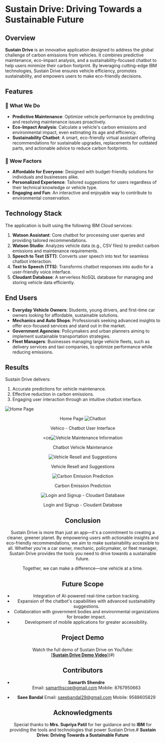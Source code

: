 # **Sustain Drive: Driving Towards a Sustainable Future**

## **Overview**

**Sustain Drive** is an innovative  application designed to address the global challenge of carbon emissions from vehicles. It combines predictive maintenance, eco-impact analysis, and a sustainability-focused chatbot to help users minimize their carbon footprint. By leveraging cutting-edge IBM technologies, Sustain Drive ensures vehicle efficiency, promotes sustainability, and empowers users to make eco-friendly decisions.

## **Features**

### 🔧 **What We Do**

-   **Predictive Maintenance**: Optimize vehicle performance by predicting and resolving maintenance issues proactively.
-   **Eco-Impact Analysis**: Calculate a vehicle's carbon emissions and environmental impact, even estimating its age and efficiency.
-   **Sustainability Chatbot**: A smart, eco-friendly virtual assistant offering recommendations for sustainable upgrades, replacements for outdated parts, and actionable advice to reduce carbon footprints.

### 🌟 **Wow Factors**

-   **Affordable for Everyone**: Designed with budget-friendly solutions for individuals and businesses alike.
-   **Personalized Experience**: Tailored suggestions for users regardless of their technical knowledge or vehicle type.
-   **Engaging and Fun**: An interactive and enjoyable way to contribute to environmental conservation.

## **Technology Stack**

The application is built using the following IBM Cloud services:

1.  **Watson Assistant**: Core chatbot for processing user queries and providing tailored recommendations.
2.  **Watson Studio**: Analyzes vehicle data (e.g., CSV files) to predict carbon emissions and maintenance requirements.
3.  **Speech to Text (STT)**: Converts user speech into text for seamless chatbot interaction.
4.  **Text to Speech (TTS)**: Transforms chatbot responses into audio for a user-friendly voice interface.
5.  **Cloudant Database**: A serverless NoSQL database for managing and storing vehicle data efficiently.

## **End Users**

-   **Everyday Vehicle Owners**: Students, young drivers, and first-time car owners looking for affordable, sustainable solutions.
-   **Mechanics and Auto Shops**: Professionals seeking advanced insights to offer eco-focused services and stand out in the market.
-   **Government Agencies**: Policymakers and urban planners aiming to implement sustainable transportation strategies.
-   **Fleet Managers**: Businesses managing large vehicle fleets, such as delivery services and taxi companies, to optimize performance while reducing emissions.

## **Results**

Sustain Drive delivers:

1.  Accurate predictions for vehicle maintenance.
2.  Effective reduction in carbon emissions.
3.  Engaging user interaction through an intuitive chatbot interface.

![Home Page](https://freeimghost.net/images/2025/01/24/Screenshot-2025-01-24-031649.png)
																<center> Home Page
![Chatbot](https://freeimghost.net/images/2025/01/24/Screenshot-2025-01-24-031706.png)
<center> Vehico - Chatbot User Interface

<ce![Vehicle Maintenance Information](https://freeimghost.net/images/2025/01/24/Screenshot-2025-01-24-031820.png)

<center> Chatbot Vehicle Maintenance 

![Vehicle Resell and Suggestions](https://freeimghost.net/images/2025/01/24/Screenshot-2025-01-24-031829.png)

<center>Vehicle Resell and Suggestions

![Carbon Emission Prediction](https://freeimghost.net/images/2025/01/24/Screenshot-2025-01-24-031931.png)

<center>Carbon Emission Prediction

![Login and Signup - Cloudant Database](https://freeimghost.net/images/2025/01/24/Screenshot-2025-01-24-031958.png)

<center>Login and Signup - Cloudant Database

## **Conclusion**

Sustain Drive is more than just an app—it's a commitment to creating a cleaner, greener planet. By empowering users with actionable insights and eco-friendly recommendations, we aim to make sustainability accessible to all. Whether you're a car owner, mechanic, policymaker, or fleet manager, Sustain Drive provides the tools you need to drive towards a sustainable future.

Together, we can make a difference—one vehicle at a time.

## **Future Scope**

-   Integration of AI-powered real-time carbon tracking.
-   Expansion of the chatbot's capabilities with advanced sustainability suggestions.
-   Collaboration with government bodies and environmental organizations for broader impact.
-   Development of mobile applications for greater accessibility.

## **Project Demo**

Watch the full demo of Sustain Drive on YouTube:  
[[**Sustain Drive Demo Video**]](https://youtu.be/qooB0uTH640)(#)

## **Contributors**

-   **Samarth Shendre**  
    Email: samarthscoe@gmail.com
    Mobile: 8767950663
    
-   **Saee Bandal**
    Email: saeebandal29@gmail.com
    Mobile: 9588605829

## **Acknowledgments**

Special thanks to **Mrs. Supriya Patil** for her guidance and to **IBM** for providing the tools and technologies that power Sustain Drive.# **Sustain Drive: Driving Towards a Sustainable Future**



